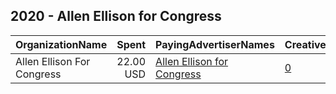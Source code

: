 ## 2020 - Allen Ellison for Congress 
|OrganizationName|Spent|PayingAdvertiserNames|CreativeUrls|Impressions|Genders|AgeBrackets|CountryCodes|BillingAddresses|CandidateBallotInformation|
|:---|---:|:---|:---|---:|:---|:---|:---|:---|:---|
|Allen Ellison For Congress|22.00 USD|[Allen Ellison for Congress](2020/Allen_Ellison_for_Congress.md)|[0](https://www.snap.com/political-ads/asset/ae5828f844cd6c8f17408b95048c1ac58dbdbeec0de16ce057d9bbf75e93c7cf?mediaType=jpeg)|4,673||18-25|united states|US||
